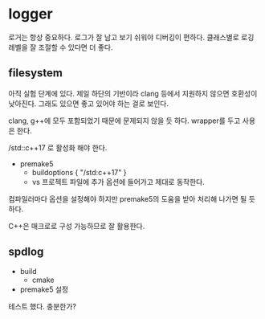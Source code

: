 # logger

로거는 항상 중요하다. 로그가 잘 남고 보기 쉬워야 디버깅이 편하다. 
클래스별로 로깅 레벨을 잘 조절할 수 있다면 더 좋다. 


## filesystem 

아직 실험 단계에 있다. 제일 하단의 기반이라 clang 등에서 지원하지 않으면 
호환성이 낮아진다. 그래도 있으면 좋고 있어야 하는 걸로 보인다. 

clang, g++에 모두 포함되었기 때문에 문제되지 않을 듯 하다. 
wrapper를 두고 사용은 한다. 

/std::c++17 로 활성화 해야 한다. 

- premake5
    - buildoptions { "/std:c++17" }
    - vs 프로젝트 파일에 추가 옵션에 들어가고 제대로 동작한다. 

컴파일러마다 옵션을 설정해야 하지만 premake5의 도움을 받아 처리해 나가면 될 듯 하다. 

C++은 매크로로 구성 가능하므로 잘 활용한다. 

## spdlog 

- build 
    - cmake 
- premake5 설정 

테스트 했다. 충분한가? 


